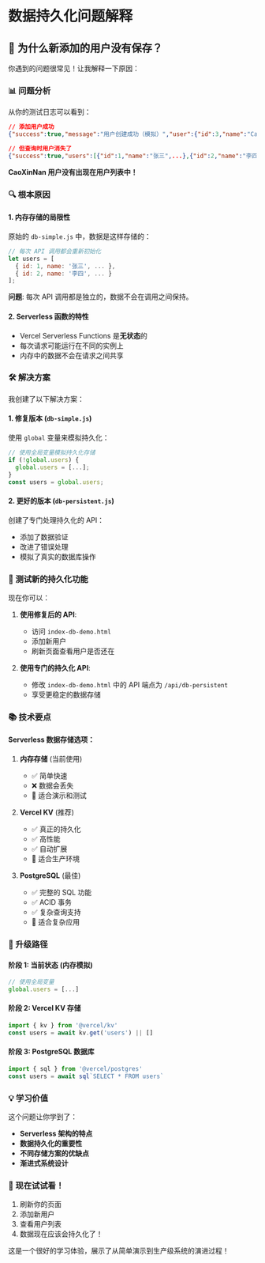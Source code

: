 # 数据持久化问题解释

## 🤔 为什么新添加的用户没有保存？

你遇到的问题很常见！让我解释一下原因：

### 📊 问题分析

从你的测试日志可以看到：
```json
// 添加用户成功
{"success":true,"message":"用户创建成功（模拟）","user":{"id":3,"name":"CaoXinNan",...}}

// 但查询时用户消失了
{"success":true,"users":[{"id":1,"name":"张三",...},{"id":2,"name":"李四",...}]}
```

**CaoXinNan 用户没有出现在用户列表中！**

### 🔍 根本原因

#### 1. 内存存储的局限性
原始的 `db-simple.js` 中，数据是这样存储的：
```javascript
// 每次 API 调用都会重新初始化
let users = [
  { id: 1, name: '张三', ... },
  { id: 2, name: '李四', ... }
];
```

**问题**: 每次 API 调用都是独立的，数据不会在调用之间保持。

#### 2. Serverless 函数的特性
- Vercel Serverless Functions 是**无状态**的
- 每次请求可能运行在不同的实例上
- 内存中的数据不会在请求之间共享

### 🛠️ 解决方案

我创建了以下解决方案：

#### 1. 修复版本 (`db-simple.js`)
使用 `global` 变量来模拟持久化：
```javascript
// 使用全局变量模拟持久化存储
if (!global.users) {
  global.users = [...];
}
const users = global.users;
```

#### 2. 更好的版本 (`db-persistent.js`)
创建了专门处理持久化的 API：
- 添加了数据验证
- 改进了错误处理
- 模拟了真实的数据库操作

### 🎯 测试新的持久化功能

现在你可以：

1. **使用修复后的 API**:
   - 访问 `index-db-demo.html`
   - 添加新用户
   - 刷新页面查看用户是否还在

2. **使用专门的持久化 API**:
   - 修改 `index-db-demo.html` 中的 API 端点为 `/api/db-persistent`
   - 享受更稳定的数据存储

### 📚 技术要点

#### Serverless 数据存储选项：

1. **内存存储** (当前使用)
   - ✅ 简单快速
   - ❌ 数据会丢失
   - 🎯 适合演示和测试

2. **Vercel KV** (推荐)
   - ✅ 真正的持久化
   - ✅ 高性能
   - ✅ 自动扩展
   - 🎯 适合生产环境

3. **PostgreSQL** (最佳)
   - ✅ 完整的 SQL 功能
   - ✅ ACID 事务
   - ✅ 复杂查询支持
   - 🎯 适合复杂应用

### 🚀 升级路径

#### 阶段 1: 当前状态 (内存模拟)
```javascript
// 使用全局变量
global.users = [...]
```

#### 阶段 2: Vercel KV 存储
```javascript
import { kv } from '@vercel/kv'
const users = await kv.get('users') || []
```

#### 阶段 3: PostgreSQL 数据库
```javascript
import { sql } from '@vercel/postgres'
const users = await sql`SELECT * FROM users`
```

### 💡 学习价值

这个问题让你学到了：
- **Serverless 架构的特点**
- **数据持久化的重要性**
- **不同存储方案的优缺点**
- **渐进式系统设计**

### 🎉 现在试试看！

1. 刷新你的页面
2. 添加新用户
3. 查看用户列表
4. 数据现在应该会持久化了！

这是一个很好的学习体验，展示了从简单演示到生产级系统的演进过程！
